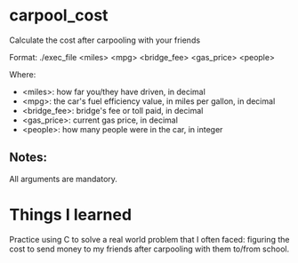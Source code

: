 # carpool_cost
Calculate the cost after carpooling with your friends

Format: ./exec_file \<miles\> \<mpg\> \<bridge_fee\> \<gas_price\> \<people\>

Where:
- \<miles\>: how far you/they have driven, in decimal
- \<mpg\>: the car's fuel efficiency value, in miles per gallon, in decimal
- \<bridge_fee\>: bridge's fee or toll paid, in decimal
- \<gas_price\>: current gas price, in decimal
- \<people\>: how many people were in the car, in integer
## Notes:
All arguments are mandatory. 

# Things I learned
Practice using C to solve a real world problem that I often faced: figuring the cost to send money to my friends after carpooling with them to/from school.
